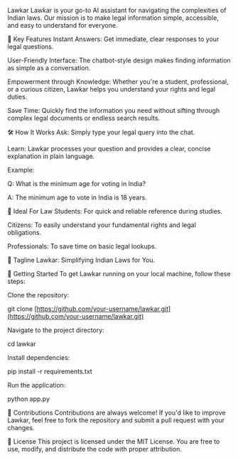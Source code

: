 Lawkar
Lawkar is your go-to AI assistant for navigating the complexities of Indian laws. Our mission is to make legal information simple, accessible, and easy to understand for everyone.

🚀 Key Features
Instant Answers: Get immediate, clear responses to your legal questions.

User-Friendly Interface: The chatbot-style design makes finding information as simple as a conversation.

Empowerment through Knowledge: Whether you're a student, professional, or a curious citizen, Lawkar helps you understand your rights and legal duties.

Save Time: Quickly find the information you need without sifting through complex legal documents or endless search results.

🛠️ How It Works
Ask: Simply type your legal query into the chat.

Learn: Lawkar processes your question and provides a clear, concise explanation in plain language.

Example:

Q: What is the minimum age for voting in India?

A: The minimum age to vote in India is 18 years.

🎯 Ideal For
Law Students: For quick and reliable reference during studies.

Citizens: To easily understand your fundamental rights and legal obligations.

Professionals: To save time on basic legal lookups.

📌 Tagline
Lawkar: Simplifying Indian Laws for You.

📂 Getting Started
To get Lawkar running on your local machine, follow these steps:

Clone the repository:

git clone [https://github.com/your-username/lawkar.git](https://github.com/your-username/lawkar.git)

Navigate to the project directory:

cd lawkar

Install dependencies:

pip install -r requirements.txt

Run the application:

python app.py

🤝 Contributions
Contributions are always welcome! If you'd like to improve Lawkar, feel free to fork the repository and submit a pull request with your changes.

📄 License
This project is licensed under the MIT License. You are free to use, modify, and distribute the code with proper attribution.

